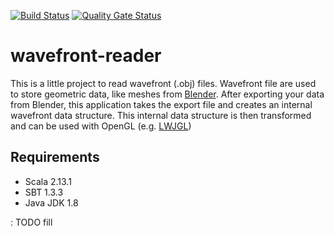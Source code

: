 [![Build Status](https://travis-ci.com/mwttg/wavefront-reader.svg?branch=master)](https://travis-ci.com/mwttg/wavefront-reader)
[![Quality Gate Status](https://sonarcloud.io/api/project_badges/measure?project=mwttg_wavefront-reader&metric=alert_status)](https://sonarcloud.io/dashboard?id=mwttg_wavefront-reader)
# wavefront-reader
This is a little project to read wavefront (.obj) files. 
Wavefront file are used to store geometric data, like meshes from [Blender][blender].
After exporting your data from Blender, this application takes the export file and creates an internal wavefront data structure.
This internal data structure is then transformed and can be used with OpenGL (e.g. [LWJGL][lwjgl])

## Requirements
* Scala 2.13.1
* SBT 1.3.3
* Java JDK 1.8

: TODO fill

[blender]: https://www.blender.org/
[lwjgl]: https://www.lwjgl.org/
